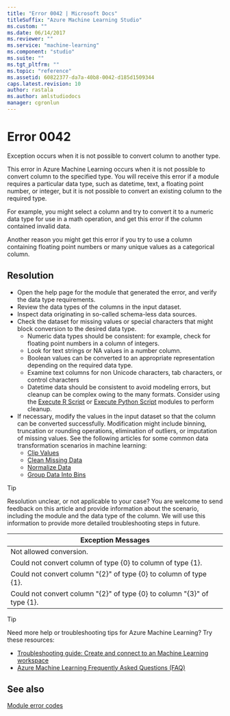 ```yaml
---
title: "Error 0042 | Microsoft Docs"
titleSuffix: "Azure Machine Learning Studio"
ms.custom: ""
ms.date: 06/14/2017
ms.reviewer: ""
ms.service: "machine-learning"
ms.component: "studio"
ms.suite: ""
ms.tgt_pltfrm: ""
ms.topic: "reference"
ms.assetid: 60822377-da7a-40b8-0042-d185d1509344
caps.latest.revision: 10
author: rastala
ms.author: amlstudiodocs
manager: cgronlun
---
```

# Error 0042  
 Exception occurs when it is not possible to convert column to another type.  
  
 This error in Azure Machine Learning occurs when it is not possible to convert column to the specified type.  You will receive this error if a module requires a particular data type, such as datetime, text, a floating point number, or integer, but it is not possible to convert an existing column to the required type.  
 
For example, you might select a column and try to convert it to a numeric data type for use in a math operation, and get this error if the column contained invalid data. 

Another reason you might get this error if you try to use a column containing floating point numbers or many unique values as a categorical column. 
  
## Resolution  

+ Open the help page for the module that generated the error, and verify the data type requirements.
+ Review the data types of the columns in the input dataset.
+ Inspect data originating in so-called schema-less data sources.
+ Check the dataset for missing values or special characters that might block conversion to the desired data type. 
    + Numeric data types should be consistent: for example, check for floating point numbers in a column of integers.
    + Look for text strings or NA values in a number column. 
    + Boolean values can be converted to an appropriate representation depending on the required data type.
    + Examine text columns for non Unicode characters, tab characters, or control characters
    + Datetime data should be consistent to avoid modeling errors, but cleanup can be complex owing to the many formats. Consider using the [Execute R Script](../execute-r-script.md) or [Execute Python Script](../execute-python-script.md) modules to perform cleanup.  
+ If necessary, modify the values in the input dataset so that the column can be converted successfully. Modification might include binning, truncation or rounding operations, elimination of outliers, or imputation of missing values. See the following articles for some common data transformation scenarios in machine learning:
    + [Clip Values](../clip-values.md) 
    + [Clean Missing Data](../clean-missing-data.md)
    + [Normalize Data](../normalize-data.md)
    + [Group Data Into Bins](../group-data-into-bins.md)
  
 
> [!TIP]
> Resolution unclear, or not applicable to your case? You are welcome to send feedback on this article and provide information about the scenario, including the module and the data type of the column. We will use this information to provide more detailed troubleshooting steps in future.  
  
|Exception Messages|  
|------------------------|  
|Not allowed conversion.|  
|Could not convert column of type {0} to column of type {1}.|  
|Could not convert column "{2}" of type {0} to column of type {1}.|  
|Could not convert column "{2}" of type {0} to column "{3}" of type {1}.|  
  
 > [!TIP]
 >  Need more help or troubleshooting tips for Azure Machine Learning? Try these resources:  
 >  
 >  -  [Troubleshooting guide: Create and connect to an Machine Learning workspace](https://azure.microsoft.com/documentation/articles/machine-learning-troubleshooting-creating-ml-workspace/)  
 >  -  [Azure Machine Learning Frequently Asked Questions (FAQ)](https://azure.microsoft.com/documentation/articles/machine-learning/studio/faq/)  
  
## See also  
 [Module error codes](../machine-learning-module-error-codes.md)
